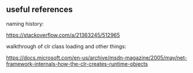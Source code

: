 ## useful references

naming history:

https://stackoverflow.com/a/21363245/512965

walkthrough of clr class loading and other things:

https://docs.microsoft.com/en-us/archive/msdn-magazine/2005/may/net-framework-internals-how-the-clr-creates-runtime-objects
